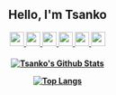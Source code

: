 <h2 align='center'>
Hello, I'm Tsanko 
</h2>

<p align='center'>
    <a href="https://www.facebook.com/profile.php?id=1462063293"><img src="https://camo.githubusercontent.com/8f245234577766478eaf3ee72b0615e99bb9ef3eaa56e1c37f75692811181d5c/68747470733a2f2f6564656e742e6769746875622e696f2f537570657254696e7949636f6e732f696d616765732f7376672f66616365626f6f6b2e737667" width="25" height="25"/>  
    <a href="https://www.linkedin.com/in/tsankotsanev/"><img src="https://camo.githubusercontent.com/c8a9c5b414cd812ad6a97a46c29af67239ddaeae08c41724ff7d945fb4c047e5/68747470733a2f2f6564656e742e6769746875622e696f2f537570657254696e7949636f6e732f696d616765732f7376672f6c696e6b6564696e2e737667" width="25" height="25"/> 
    <a href="https://mail.google.com/mail/u/0/?fs=1&tf=cm&to=tsanko.tsanev.business@gmail.com&su&shva=1"><img src="https://www.freeiconspng.com/thumbs/gmail-icon/gmail-logo-icon-2.png" width="25" height="25"/>  
    <a href="https://twitch.tv/whitez9"><img src="https://cdn0.iconfinder.com/data/icons/social-network-7/50/16-512.png" width="25" height="25"/> 
    <a href="https://discordapp.com/users/239142055266353152/"><img src="https://www.freeiconspng.com/thumbs/discord-icon/discord-chat-for-gamers-social-networking-icon-9.png" width="25" height="25"/>
    <a href="https://steamcommunity.com/profiles/76561198059982957/"><img src="https://camo.githubusercontent.com/2e51cfa2846afbace22819d8c7dd9afad50d0a414ad1d7d30e811952706f548d/68747470733a2f2f6564656e742e6769746875622e696f2f537570657254696e7949636f6e732f696d616765732f7376672f737465616d2e737667" width="25" height="25"/> 
</p>
      
<h4 align='center'>
<img align="center" src="https://github-readme-stats.vercel.app/api?username=tsankotsanev&theme=github_dark&show_icons=true" alt="Tsanko's Github Stats">
</p>   
           
![Top Langs](https://github-readme-stats.vercel.app/api/top-langs/?username=tsankotsanev&layout=compact&theme=github_dark)



        
          
    

